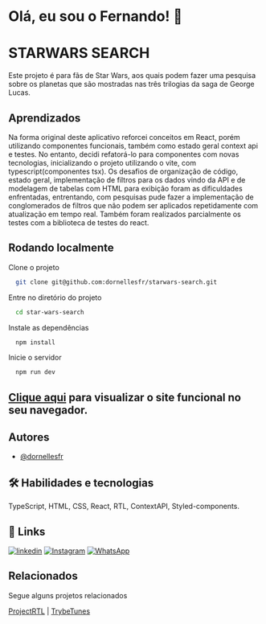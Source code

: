 
# Olá, eu sou o Fernando! 👋


# STARWARS SEARCH

Este projeto é para fãs de Star Wars, aos quais podem fazer uma pesquisa sobre os planetas que são mostradas nas três trilogias da saga de George Lucas.


## Aprendizados

Na forma original deste aplicativo reforcei conceitos em React, porém utilizando componentes funcionais, também como estado geral context api e testes. No entanto, decidi refatorá-lo para componentes com novas tecnologias, inicializando o projeto utilizando o vite, com typescript(componentes tsx).
Os desafios de organização de código, estado geral, implementação de filtros para os dados vindo da API e de modelagem de tabelas com HTML para exibição foram as dificuldades enfrentadas, entrentando, com pesquisas pude fazer a implementação de conglomerados de filtros que não podem ser aplicados repetidamente com atualização em tempo real. Também foram realizados parcialmente os testes com a biblioteca de testes do react.

## Rodando localmente

Clone o projeto

```bash
  git clone git@github.com:dornellesfr/starwars-search.git
```

Entre no diretório do projeto
```bash
  cd star-wars-search
```

Instale as dependências

```bash
  npm install
```

Inicie o servidor

```bash
  npm run dev
```

## [Clique aqui](https://google.com) para visualizar o site funcional no seu navegador.

## Autores

- [@dornellesfr](https://www.github.com/dornellesfr)


## 🛠 Habilidades e tecnologias
TypeScript, HTML, CSS, React, RTL, ContextAPI, Styled-components.


## 🔗 Links
[![linkedin](https://img.shields.io/badge/linkedin-0A66C2?style=for-the-badge&logo=linkedin&logoColor=white)](https://www.linkedin.com/in/fernando-dornelles-rocha-3b11b921a/)
[![Instagram](https://img.shields.io/badge/Instagram-%23E4405F.svg?style=for-the-badge&logo=Instagram&logoColor=white)](https://instagram.com/dornellesfr)
[![WhatsApp](https://img.shields.io/badge/WhatsApp-25D366?style=for-the-badge&logo=whatsapp&logoColor=white)](https://wa.me/5551997463822)


## Relacionados

Segue alguns projetos relacionados

[ProjectRTL](https://github.com/dornellesfr/react-testing-library) |
[TrybeTunes](https://github.com/dornellesfr/trybe-tunes)
